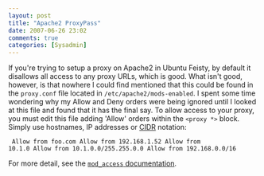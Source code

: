 ```yaml
---
layout: post
title: "Apache2 ProxyPass"
date: 2007-06-26 23:02
comments: true
categories: [Sysadmin]
---
```

If you're trying to setup a proxy on Apache2 in Ubuntu Feisty, by default it disallows all access to any proxy URLs, which is good.  What isn't good, however, is that nowhere I could find mentioned that this could be found in the `proxy.conf` file located in `/etc/apache2/mods-enabled`.  I spent some time wondering why my Allow and Deny orders were being ignored until I looked at this file and found that it has the final say.  To allow access to your proxy, you must edit this file adding 'Allow' orders within the `<proxy *>` block.  Simply use hostnames, IP addresses or [CIDR](http://en.wikipedia.org/wiki/Classless_Inter-Domain_Routing) notation:

<code><pre>
Allow from foo.com
Allow from 192.168.1.52
Allow from 10.1.0
Allow from 10.1.0.0/255.255.0.0
Allow from 192.168.0.0/16
</pre></code>

For more detail, see the [`mod_access` documentation](http://httpd.apache.org/docs/1.3/mod/mod_access.html).
